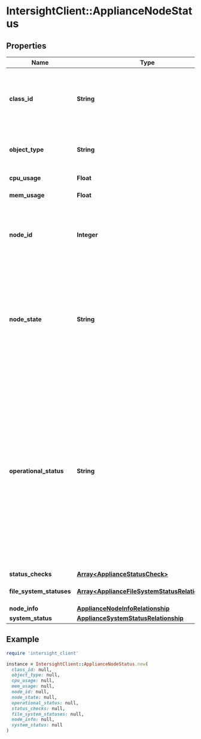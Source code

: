 # IntersightClient::ApplianceNodeStatus

## Properties

| Name | Type | Description | Notes |
| ---- | ---- | ----------- | ----- |
| **class_id** | **String** | The fully-qualified name of the instantiated, concrete type. This property is used as a discriminator to identify the type of the payload when marshaling and unmarshaling data. | [default to &#39;appliance.NodeStatus&#39;] |
| **object_type** | **String** | The fully-qualified name of the instantiated, concrete type. The value should be the same as the &#39;ClassId&#39; property. | [default to &#39;appliance.NodeStatus&#39;] |
| **cpu_usage** | **Float** | Percentage of CPU currently in use. | [optional][readonly] |
| **mem_usage** | **Float** | Percentage of memory currently in use. | [optional][readonly] |
| **node_id** | **Integer** | System assigned unique ID of the Intersight Appliance node. The system incrementally assigns identifiers to each node in the Intersight Appliance cluster starting with a value of 1. | [optional][readonly] |
| **node_state** | **String** | State of the node in terms of its readiness to host Kubernetes pods. * &#x60;Down&#x60; - The node is yet to come up and join as a member of theKubernetes cluster. * &#x60;Preparing&#x60; - The node has come up and joined the Kubernetes cluster,preparing to host Kubernetes pods. * &#x60;Ready&#x60; - The node is ready to host Kubernetes pods. | [optional][readonly][default to &#39;Down&#39;] |
| **operational_status** | **String** | Operational status of the Intersight Appliance node. Operational status is based on the result of the status checks. If result of any check is Critical, then its value is Impaired. Otherwise, if result of any check is Warning, then its value is AttentionNeeded. If all checks are OK, then its value is Operational. * &#x60;Unknown&#x60; - Operational status of the Intersight Appliance entity is Unknown. * &#x60;Operational&#x60; - Operational status of the Intersight Appliance entity is Operational. * &#x60;Impaired&#x60; - Operational status of the Intersight Appliance entity is Impaired. * &#x60;AttentionNeeded&#x60; - Operational status of the Intersight Appliance entity is AttentionNeeded. | [optional][readonly][default to &#39;Unknown&#39;] |
| **status_checks** | [**Array&lt;ApplianceStatusCheck&gt;**](ApplianceStatusCheck.md) |  | [optional] |
| **file_system_statuses** | [**Array&lt;ApplianceFileSystemStatusRelationship&gt;**](ApplianceFileSystemStatusRelationship.md) | An array of relationships to applianceFileSystemStatus resources. | [optional][readonly] |
| **node_info** | [**ApplianceNodeInfoRelationship**](ApplianceNodeInfoRelationship.md) |  | [optional] |
| **system_status** | [**ApplianceSystemStatusRelationship**](ApplianceSystemStatusRelationship.md) |  | [optional] |

## Example

```ruby
require 'intersight_client'

instance = IntersightClient::ApplianceNodeStatus.new(
  class_id: null,
  object_type: null,
  cpu_usage: null,
  mem_usage: null,
  node_id: null,
  node_state: null,
  operational_status: null,
  status_checks: null,
  file_system_statuses: null,
  node_info: null,
  system_status: null
)
```

